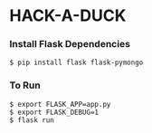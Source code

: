 # HACK-A-DUCK

### Install Flask Dependencies
```
$ pip install flask flask-pymongo
```

### To Run
```
$ export FLASK_APP=app.py
$ export FLASK_DEBUG=1
$ flask run
```
